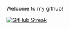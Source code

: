 Welcome to my github!

[![GitHub Streak](https://github-readme-streak-stats.herokuapp.com/?user=archit0&theme=tokyonight&background=f7f7f7&border=grey&stroke=grey)](https://github.com/DenverCoder1/github-readme-streak-stats)
